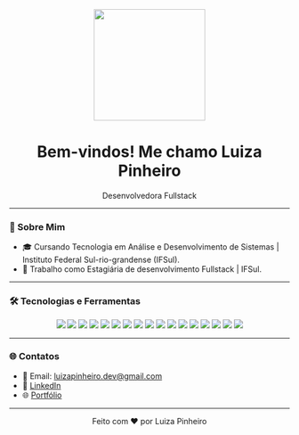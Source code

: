 <div align="center">
  <img src="https://user-images.githubusercontent.com/your-profile-image" width="200" />
  <h1>Bem-vindos! Me chamo Luiza Pinheiro</h1>
  <p>Desenvolvedora Fullstack</p>
</div>

---

### 🚀 Sobre Mim

- 🎓 Cursando Tecnologia em Análise e Desenvolvimento de Sistemas | Instituto Federal Sul-rio-grandense (IFSul).
- 💼 Trabalho como Estagiária de desenvolvimento Fullstack | IFSul.

---

### 🛠️ Tecnologias e Ferramentas

<div align="center">
  <img src="https://img.shields.io/badge/-HTML5-E34F26?style=flat-square&logo=HTML5&logoColor=white" />
  <img src="https://img.shields.io/badge/-CSS3-1572B6?style=flat-square&logo=CSS3&logoColor=white" />
  <img src="https://img.shields.io/badge/-Sass-CC6699?style=flat-square&logo=Sass&logoColor=white" />
  <img src="https://img.shields.io/badge/-Tailwind%20CSS-38B2AC?style=flat-square&logo=Tailwind%20CSS&logoColor=white" />
  <img src="https://img.shields.io/badge/-JavaScript-F7DF1E?style=flat-square&logo=JavaScript&logoColor=black" />
  <img src="https://img.shields.io/badge/-React-61DAFB?style=flat-square&logo=React&logoColor=black" />
  <img src="https://img.shields.io/badge/-Next.js-000000?style=flat-square&logo=Next.js&logoColor=white" />
  <img src="https://img.shields.io/badge/-ECharts-AA344D?style=flat-square&logo=ApacheECharts&logoColor=white" />
  <img src="https://img.shields.io/badge/-PHP-777BB4?style=flat-square&logo=PHP&logoColor=white" />
  <img src="https://img.shields.io/badge/-Laravel-FF2D20?style=flat-square&logo=Laravel&logoColor=white" />
  <img src="https://img.shields.io/badge/-WordPress-21759B?style=flat-square&logo=WordPress&logoColor=white" />
  <img src="https://img.shields.io/badge/-Java-007396?style=flat-square&logo=Java&logoColor=white" />
  <img src="https://img.shields.io/badge/-Spring%20Boot-6DB33F?style=flat-square&logo=Spring&logoColor=white" />
  <img src="https://img.shields.io/badge/-MySQL-4479A1?style=flat-square&logo=MySQL&logoColor=white" />
  <img src="https://img.shields.io/badge/-MongoDB-47A248?style=flat-square&logo=MongoDB&logoColor=white" />
  <img src="https://img.shields.io/badge/-Gulp-CF4647?style=flat-square&logo=Gulp&logoColor=white" />
  <img src="https://img.shields.io/badge/-GSAP-88CE02?style=flat-square&logo=greensock&logoColor=white" />
</div>


---

### 🌐 Contatos

- 📧 Email: [luizapinheiro.dev@gmail.com](mailto:luizapinheiro.dev@gmail.com)
- 💼 [LinkedIn](https://www.linkedin.com/in/luiza-pinheiro)
- 🌐 [Portfólio](https://luizapinheiro.com)

---

<div align="center">
  <p>Feito com ❤️ por Luiza Pinheiro</p>
</div>
